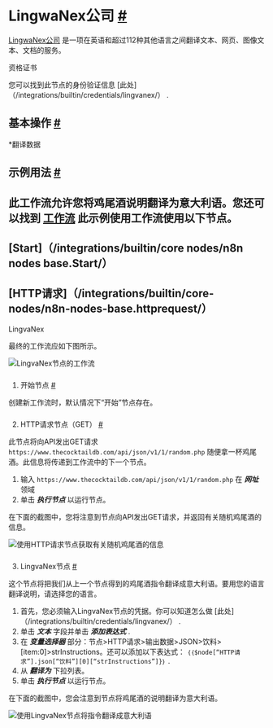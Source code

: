 


 LingwaNex公司
 [#](#lingvanex "永久链接")
=============================================



[LingwaNex公司](https://lingvanex.com) 
 是一项在英语和超过112种其他语言之间翻译文本、网页、图像文本、文档的服务。
 




 资格证书
 



 您可以找到此节点的身份验证信息
 [此处]（/integrations/builtin/credentials/lingvanex/）
 .
 




 基本操作
 [#](#基本操作 "永久链接")
-----------------------------------------------------------


*翻译数据



 示例用法
 [#](#示例用法 "永久链接")
-----------------------------------------------------



 此工作流允许您将鸡尾酒说明翻译为意大利语。您还可以找到
 [工作流](https://n8n.io/workflows/797) 
 此示例使用工作流使用以下节点。
-
 [Start]（/integrations/builtin/core nodes/n8n nodes base.Start/）
 -
 [HTTP请求]（/integrations/builtin/core-nodes/n8n-nodes-base.httprequest/）
 -
 LingvaNex




 最终的工作流应如下图所示。
 



![LingvaNex节点的工作流](https://d33wubrfki0l68.cloudfront.net/68b5307cd2164d11affaa7bd8a4aab2f061722f5/a4ef0/_images/integrations/builtin/app-nodes/lingvanex/workflow.png)



### 
 1. 开始节点
 [#](#1-start-node "永久链接")



 创建新工作流时，默认情况下“开始”节点存在。
 


### 
 2. HTTP请求节点（GET）
 [#](#2-http-request-node-get "永久链接")



 此节点将向API发出GET请求
 `https://www.thecocktaildb.com/api/json/v1/1/random.php` 
 随便拿一杯鸡尾酒。此信息将传递到工作流中的下一个节点。
 


1. 输入
 `https://www.thecocktaildb.com/api/json/v1/1/random.php` 
 在
 ***网址***
 领域
2. 单击
 ***执行节点***
 以运行节点。



 在下面的截图中，您将注意到节点向API发出GET请求，并返回有关随机鸡尾酒的信息。
 



![使用HTTP请求节点获取有关随机鸡尾酒的信息](https://d33wubrfki0l68.cloudfront.net/a71f9a766c170a936721e9ef9d30846fa4c3243b/c886e/_images/integrations/builtin/app-nodes/lingvanex/httprequest_node.png)



### 
 3. LingvaNex节点
 [#](#3-lingvanex-node "永久链接")



 这个节点将把我们从上一个节点得到的鸡尾酒指令翻译成意大利语。要用您的语言翻译说明，请选择您的语言。
 


1. 首先，您必须输入LingvaNex节点的凭据。你可以知道怎么做
 [此处]（/integrations/builtin/credentials/lingvanex/）
 .
2. 单击
 ***文本***
 字段并单击
 ***添加表达式***
 .
3. 在
 ***变量选择器***
 部分：节点>HTTP请求>输出数据>JSON>饮料>[item:0]>strInstructions。还可以添加以下表达式：
 `｛｛$node[“HTTP请求”].json[“饮料”][0][“strInstructions”]}｝`
 .
4. 从
 ***翻译为***
 下拉列表。
5. 单击
 ***执行节点***
 以运行节点。



 在下面的截图中，您会注意到节点将鸡尾酒的说明翻译为意大利语。
 



![使用LingvaNex节点将指令翻译成意大利语](https://d33wubrfki0l68.cloudfront.net/a44c1a58563f393bd72bfbd24d4c2fcaff868586/1504e/_images/integrations/builtin/app-nodes/lingvanex/lingvanex_node.png)





